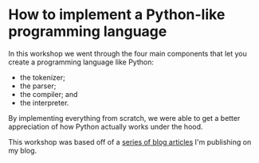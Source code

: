 # How to implement a Python-like programming language

In this workshop we went through the four main components that let you create a programming language like Python:

 - the tokenizer;
 - the parser;
 - the compiler; and
 - the interpreter.

By implementing everything from scratch, we were able to get a better appreciation of how Python actually works under the hood.

This workshop was based off of a [series of blog articles](https://mathspp.com/blog/tag:bpci) I'm publishing on my blog.
